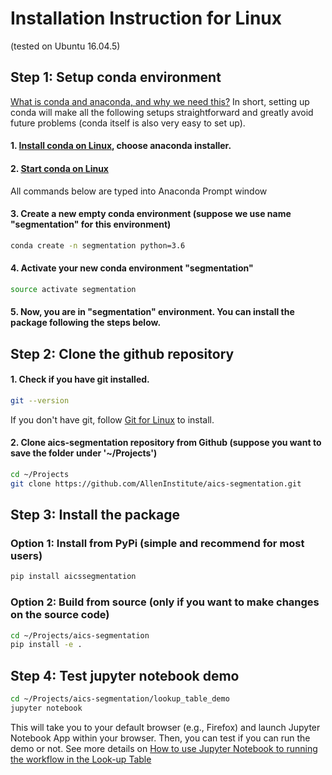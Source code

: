 # Installation Instruction for Linux

(tested on Ubuntu 16.04.5)


## Step 1: Setup conda environment 

[What is conda and anaconda, and why we need this?](conda_why.md) In short, setting up conda will make all the following setups straightforward and greatly avoid future problems (conda itself is also very easy to set up).

#### 1. [Install conda on Linux](https://conda.io/docs/user-guide/install/windows.html?highlight=conda), choose anaconda installer.


#### 2. [Start conda on Linux](https://conda.io/docs/user-guide/getting-started.html#starting-conda)

All commands below are typed into Anaconda Prompt window

#### 3. Create a new empty conda environment (suppose we use name "segmentation" for this environment)

``` bash 
conda create -n segmentation python=3.6
```

#### 4. Activate your new conda environment "segmentation"

``` bash
source activate segmentation
```

#### 5. Now, you are in "segmentation" environment. You can install the package following the steps below.


## Step 2: Clone the github repository 


#### 1. Check if you have git installed.

```bash 
git --version
```

If you don't have git, follow [Git for Linux](https://www.atlassian.com/git/tutorials/install-git#linux) to install.

#### 2. Clone aics-segmentation repository from Github (suppose you want to save the folder under '~/Projects')

```bash
cd ~/Projects
git clone https://github.com/AllenInstitute/aics-segmentation.git
```

## Step 3: Install the package


### Option 1: Install from PyPi (simple and recommend for most users)

```bash
pip install aicssegmentation
```
### Option 2: Build from source (only if you want to make changes on the source code)

```bash
cd ~/Projects/aics-segmentation
pip install -e .
```

## Step 4: Test jupyter notebook demo


``` bash 
cd ~/Projects/aics-segmentation/lookup_table_demo
jupyter notebook
```

This will take you to your default browser (e.g., Firefox) and launch Jupyter Notebook App within your browser. Then, you can test if you can run the demo or not. See more details on [How to use Jupyter Notebook to running the workflow in the Look-up Table](../docs/jupyter_notebook_table.md)